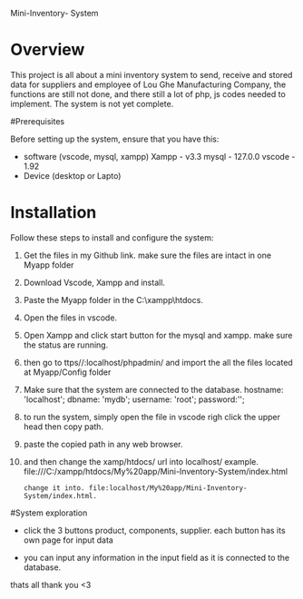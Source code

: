 Mini-Inventory- System

# Overview
This project is all about a mini inventory system
 to send, receive and stored data for suppliers and employee of
 Lou Ghe Manufacturing Company, the functions are still not done, and there
 still a lot of php, js codes needed to implement. The system is not yet complete.

#Prerequisites

Before setting up the system, ensure that you have this:

- software (vscode, mysql, xampp)
Xampp - v3.3
mysql - 127.0.0
vscode - 1.92
- Device (desktop or Lapto)

# Installation

Follow these steps to install and configure the system:

1. Get the files in my Github link. make sure the files are intact in one Myapp folder

2. Download Vscode, Xampp and install.

3. Paste the Myapp folder in the C:\xampp\htdocs.

4. Open the files in vscode.

5. Open Xampp and click start button for the mysql and xampp. make sure the status are running. 

6. then go to ttps//:localhost/phpadmin/ and import 
the all the files located at Myapp/Config folder

7. Make sure that  the system are connected to the database.
hostname: 'localhost';
dbname: 'mydb';
username: 'root';
password:'';

8. to run the system, simply open the file in vscode righ click the upper head then copy path.

9. paste the copied path in any web browser.

10. and then change the xamp/htdocs/ url into localhost/
example. file:///C:/xampp/htdocs/My%20app/Mini-Inventory-System/index.html

        change it into. file:localhost/My%20app/Mini-Inventory-System/index.html.


#System exploration
- click the 3 buttons product, components, supplier.
 each button has its own page for input data

 - you can input any information in the input field as it is connected to the database.

thats all
thank you <3
